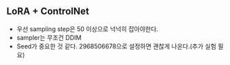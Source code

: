 
## LoRA + ControlNet
- 우선 sampling step은 50 이상으로 넉넉히 잡아야한다.
- sampler는 무조건 DDIM
- Seed가 중요한 것 같다. 2968506678으로 설정하면 괜찮게 나온다.(추가 실험 필요)